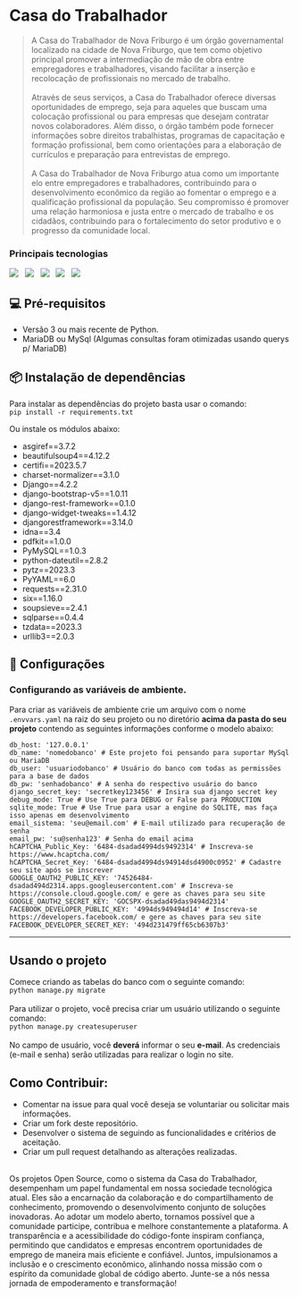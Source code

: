 # Casa do Trabalhador <br>


> <p>A Casa do Trabalhador de Nova Friburgo é um órgão governamental localizado na cidade de Nova Friburgo, que tem como objetivo principal promover a intermediação de mão de obra entre empregadores e trabalhadores, visando facilitar a inserção e recolocação de profissionais no mercado de trabalho. <br><br>Através de seus serviços, a Casa do Trabalhador oferece diversas oportunidades de emprego, seja para aqueles que buscam uma colocação profissional ou para empresas que desejam contratar novos colaboradores. Além disso, o órgão também pode fornecer informações sobre direitos trabalhistas, programas de capacitação e formação profissional, bem como orientações para a elaboração de currículos e preparação para entrevistas de emprego. <br><br>A Casa do Trabalhador de Nova Friburgo atua como um importante elo entre empregadores e trabalhadores, contribuindo para o desenvolvimento econômico da região ao fomentar o emprego e a qualificação profissional da população. Seu compromisso é promover uma relação harmoniosa e justa entre o mercado de trabalho e os cidadãos, contribuindo para o fortalecimento do setor produtivo e o progresso da comunidade local.</p>


### Principais tecnologias
<p>
<img src="https://img.icons8.com/color/48/000000/python.png"/>&nbsp;&nbsp;
<img src="https://img.icons8.com/color/48/000000/django.png"/>&nbsp;&nbsp;
<img src="https://img.icons8.com/color/48/000000/bootstrap.png"/>&nbsp;&nbsp;
<img src="https://img.icons8.com/windows/48/000000/font-awesome.png"/>&nbsp;&nbsp;
<img src="https://img.icons8.com/color/48/000000/maria-db.png"/>
</p>

## 💻 Pré-requisitos
- Versão 3 ou mais recente de Python.
- MariaDB ou MySql (Algumas consultas foram otimizadas usando querys p/ MariaDB)




## 📦 Instalação de dependências

Para instalar as dependências do projeto basta usar o comando:<br>
`pip install -r requirements.txt`

Ou instale os módulos abaixo:

- asgiref==3.7.2
- beautifulsoup4==4.12.2
- certifi==2023.5.7
- charset-normalizer==3.1.0
- Django==4.2.2
- django-bootstrap-v5==1.0.11
- django-rest-framework==0.1.0
- django-widget-tweaks==1.4.12
- djangorestframework==3.14.0
- idna==3.4
- pdfkit==1.0.0
- PyMySQL==1.0.3
- python-dateutil==2.8.2
- pytz==2023.3
- PyYAML==6.0
- requests==2.31.0
- six==1.16.0
- soupsieve==2.4.1
- sqlparse==0.4.4
- tzdata==2023.3
- urllib3==2.0.3



## 🔧 Configurações
### Configurando as variáveis de ambiente.

Para criar as variáveis de ambiente crie um arquivo com o nome `.envvars.yaml` na raiz do seu projeto ou no diretório **acima da pasta do seu projeto** contendo as seguintes informações conforme o modelo abaixo:
```
db_host: '127.0.0.1'
db_name: 'nomedobanco' # Este projeto foi pensando para suportar MySql ou MariaDB
db_user: 'usuariodobanco' # Usuário do banco com todas as permissões para a base de dados
db_pw: 'senhadobanco' # A senha do respectivo usuário do banco
django_secret_key: 'secretkey123456' # Insira sua django secret key
debug_mode: True # Use True para DEBUG or False para PRODUCTION
sqlite_mode: True # Use True para usar a engine do SQLITE, mas faça isso apenas em desenvolvimento
email_sistema: 'seu@email.com' # E-mail utilizado para recuperação de senha
email_pw: 'su@senha123' # Senha do email acima
hCAPTCHA_Public_Key: '6484-dsadad4994ds9492314' # Inscreva-se https://www.hcaptcha.com/
hCAPTCHA_Secret_Key: '6484-dsadad4994ds94914dsd4900c0952' # Cadastre seu site após se inscrever
GOOGLE_OAUTH2_PUBLIC_KEY: '74526484-dsadad494d2314.apps.googleusercontent.com' # Inscreva-se https://console.cloud.google.com/ e gere as chaves para seu site
GOOGLE_OAUTH2_SECRET_KEY: 'GOCSPX-dsadad49das9494d2314'
FACEBOOK_DEVELOPER_PUBLIC_KEY: '4994ds949494d14' # Inscreva-se https://developers.facebook.com/ e gere as chaves para seu site
FACEBOOK_DEVELOPER_SECRET_KEY: '494d231479ff65cb6307b3'
```

------------


## Usando o projeto
Comece criando as tabelas do banco com o seguinte comando: <br>
`python manage.py migrate` <br> <br>
Para utilizar o projeto, você precisa criar um usuário utilizando o seguinte comando: <br>
`python manage.py createsuperuser`  <br> <br>
No campo de usuário, você **deverá** informar o seu **e-mail**. As credenciais (e-mail e senha) serão utilizadas para realizar o login no site.

## Como Contribuir:

- Comentar na issue para qual você deseja se voluntariar ou solicitar mais informações.
- Criar um fork deste repositório.
- Desenvolver o sistema de seguindo as funcionalidades e critérios de aceitação.
- Criar um pull request detalhando as alterações realizadas.
<br><br>
<p>Os projetos Open Source, como o sistema da Casa do Trabalhador, desempenham um papel fundamental em nossa sociedade tecnológica atual. Eles são a encarnação da colaboração e do compartilhamento de conhecimento, promovendo o desenvolvimento conjunto de soluções inovadoras. Ao adotar um modelo aberto, tornamos possível que a comunidade participe, contribua e melhore constantemente a plataforma. A transparência e a acessibilidade do código-fonte inspiram confiança, permitindo que candidatos e empresas encontrem oportunidades de emprego de maneira mais eficiente e confiável. Juntos, impulsionamos a inclusão e o crescimento econômico, alinhando nossa missão com o espírito da comunidade global de código aberto. Junte-se a nós nessa jornada de empoderamento e transformação!</p>